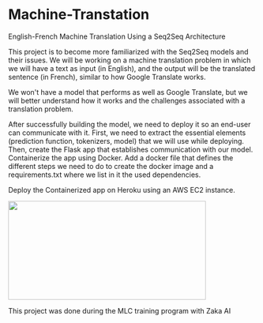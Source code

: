 # Machine-Transtation
English-French Machine Translation Using a Seq2Seq Architecture


This project is to become more familiarized with the Seq2Seq models and their issues. We will be working on a machine translation problem in which we will have a text as input (in English), and the output will be the translated sentence (in French), similar to how Google Translate works.

We won't have a model that performs as well as Google Translate, but we will better understand how it works and the challenges associated with a translation problem.

After successfully building the model, we need to deploy it so an end-user can communicate with it. First, we need to extract the essential elements (prediction function, tokenizers, model) that we will use while deploying. Then, create the Flask app that establishes communication with our model. Containerize the app using Docker. Add a docker file that defines the different steps we need to do to create the docker image and a requirements.txt where we list in it the used dependencies.

Deploy the Containerized app on Heroku using an AWS EC2 instance.

<img src="https://user-images.githubusercontent.com/91887942/167418420-bc630656-1eae-40ad-a21d-1e133396f13a.png" width="400" height="200">

This project was done during the MLC training program with Zaka AI
